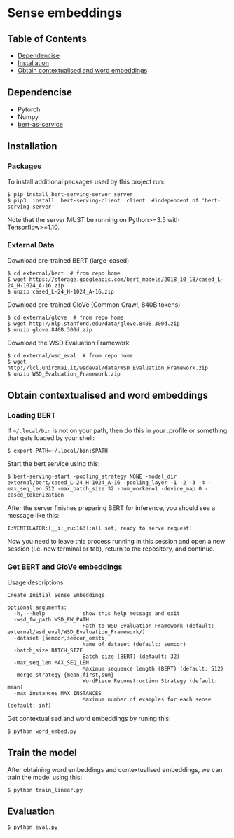 # Sense embeddings

## Table of Contents

   * [Dependencise](#dependencise)
   * [Installation](#installation)
   * [Obtain contextualised and word embeddings](#obtain-contextualised-and-word-embeddings)

## Dependencise
- Pytorch
- Numpy
- [bert-as-service](https://github.com/hanxiao/bert-as-service)

## Installation
### Packages
To install additional packages used by this project run:
```
$ pip install bert-serving-server server 
$ pip3  install  bert-serving-client  client  #independent of 'bert-serving-server'
```
Note that the server MUST be running on Python>=3.5 with Tensorflow>=1.10.
### External Data
Download pre-trained BERT (large-cased)
```
$ cd external/bert  # from repo home
$ wget https://storage.googleapis.com/bert_models/2018_10_18/cased_L-24_H-1024_A-16.zip
$ unzip cased_L-24_H-1024_A-16.zip
```
Download pre-trained GloVe (Common Crawl, 840B tokens)
```
$ cd external/glove  # from repo home
$ wget http://nlp.stanford.edu/data/glove.840B.300d.zip
$ unzip glove.840B.300d.zip
```

Download the WSD Evaluation Framework
```
$ cd external/wsd_eval  # from repo home
$ wget http://lcl.uniroma1.it/wsdeval/data/WSD_Evaluation_Framework.zip
$ unzip WSD_Evaluation_Framework.zip
```
## Obtain contextualised and word embeddings
### Loading BERT
If ```~/.local/bin``` is not on your path, then do this in your .profile or something that gets loaded by your shell:
```
$ export PATH=~/.local/bin:$PATH
```
Start the bert service using this:
```
$ bert-serving-start -pooling_strategy NONE -model_dir external/bert/cased_L-24_H-1024_A-16 -pooling_layer -1 -2 -3 -4 -max_seq_len 512 -max_batch_size 32 -num_worker=1 -device_map 0 -cased_tokenization
```
After the server finishes preparing BERT for inference, you should see a message like this:
```
I:VENTILATOR:[__i:_ru:163]:all set, ready to serve request!
```

Now you need to leave this process running in this session and open a new session (i.e. new terminal or tab), return to the repository, and continue.

### Get BERT and GloVe embeddings
Usage descriptions:
```
Create Initial Sense Embeddings.

optional arguments:
  -h, --help            show this help message and exit
  -wsd_fw_path WSD_FW_PATH
                        Path to WSD Evaluation Framework (default: external/wsd_eval/WSD_Evaluation_Framework/)
  -dataset {semcor,semcor_omsti}
                        Name of dataset (default: semcor)
  -batch_size BATCH_SIZE
                        Batch size (BERT) (default: 32)
  -max_seq_len MAX_SEQ_LEN
                        Maximum sequence length (BERT) (default: 512)
  -merge_strategy {mean,first,sum}
                        WordPiece Reconstruction Strategy (default: mean)
  -max_instances MAX_INSTANCES
                        Maximum number of examples for each sense (default: inf)
```
Get contextualised and word embeddings by runing this:
```
$ python word_embed.py
```
## Train the model
After obtaining word embeddings and contextualised embeddings, we can train the model using this:
```
$ python train_linear.py
```

## Evaluation
```
$ python eval.py
```
